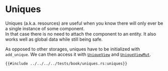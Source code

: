 # Uniques

Uniques (a.k.a. resources) are useful when you know there will only ever be a single instance of some component.  
In that case there is no need to attach the component to an entity. It also works well as global data while still being safe.

As opposed to other storages, uniques have to be initialized with `add_unique`. We can then access it with [`UniqueView`](https://docs.rs/shipyard/0.5.0/shipyard/struct.UniqueView.html) and [`UniqueViewMut`](https://docs.rs/shipyard/0.5.0/shipyard/struct.UniqueViewMut.html).

```rust, noplaypen
{{#include ../../../../tests/book/uniques.rs:uniques}}
```

